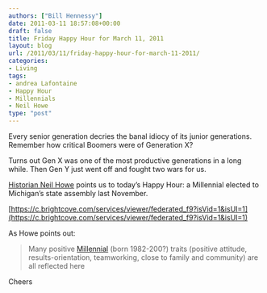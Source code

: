 ```yaml
---
authors: ["Bill Hennessy"]
date: 2011-03-11 18:57:08+00:00
draft: false
title: Friday Happy Hour for March 11, 2011
layout: blog
url: /2011/03/11/friday-happy-hour-for-march-11-2011/
categories:
- Living
tags:
- andrea Lafontaine
- Happy Hour
- Millennials
- Neil Howe
type: "post"
---
```


Every senior generation decries the banal idiocy of its junior generations. Remember how critical Boomers were of Generation X?

 

Turns out Gen X was one of the most productive generations in a long while. Then Gen Y just went off and fought two wars for us. 

 

[Historian Neil Howe](https://blog.lifecourse.com/2010/12/millennials-in-office/) points us to today’s Happy Hour: a Millennial elected to Michigan’s state assembly last November.

 

[https://c.brightcove.com/services/viewer/federated_f9?isVid=1&isUI=1](https://c.brightcove.com/services/viewer/federated_f9?isVid=1&isUI=1)

 

As Howe points out: 

 

>   
> 
> Many positive [Millennial](https://www.lifecourse.com/mi/insight/def/millennial-gen.html) (born 1982-200?) traits (positive attitude, results-orientation, teamworking, close to family and community) are all reflected here
> 
> 

 

Cheers
